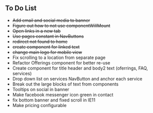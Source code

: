 ## To Do List

* ~~Add email and social media to banner~~
* ~~Figure out how to not use componentWillMount~~
* ~~Open links in a new tab~~
* ~~Use pages constant in NavButtons~~
* ~~redirect not found to home~~
* ~~create component for linked text~~
* ~~change main logo for mobile view~~
* Fix scrolling to a location from separate page
* Refactor Offerings component for better re-use
* Create component for title header and body2 text (oferrings, FAQ, services)
* Drop down list on services NavButton and anchor each service
* Break out the large blocks of text from components
* Tooltips on social in banner
* Make facebook messenger icon green in contact
* fix bottom banner and fixed scroll in IE11
* Make pricing configurable
